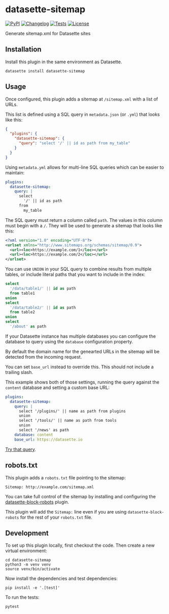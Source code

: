 # datasette-sitemap

[![PyPI](https://img.shields.io/pypi/v/datasette-sitemap.svg)](https://pypi.org/project/datasette-sitemap/)
[![Changelog](https://img.shields.io/github/v/release/simonw/datasette-sitemap?include_prereleases&label=changelog)](https://github.com/simonw/datasette-sitemap/releases)
[![Tests](https://github.com/simonw/datasette-sitemap/workflows/Test/badge.svg)](https://github.com/simonw/datasette-sitemap/actions?query=workflow%3ATest)
[![License](https://img.shields.io/badge/license-Apache%202.0-blue.svg)](https://github.com/simonw/datasette-sitemap/blob/main/LICENSE)

Generate sitemap.xml for Datasette sites

## Installation

Install this plugin in the same environment as Datasette.

    datasette install datasette-sitemap

## Usage

Once configured, this plugin adds a sitemap at `/sitemap.xml` with a list of URLs.

This list is defined using a SQL query in `metadata.json` (or `.yml`) that looks like this:

```json
{
  "plugins": {
    "datasette-sitemap": {
      "query": "select '/' || id as path from my_table"
    }
  }
}
```

Using `metadata.yml` allows for multi-line SQL queries which can be easier to maintain:

```yaml
plugins:
  datasette-sitemap:
    query: |
      select
        '/' || id as path
      from
        my_table
```
The SQL query must return a column called `path`. The values in this column must begin with a `/`. They will be used to generate a sitemap that looks like this:

```xml
<?xml version="1.0" encoding="UTF-8"?>
<urlset xmlns="http://www.sitemaps.org/schemas/sitemap/0.9">
  <url><loc>https://example.com/1</loc></url>
  <url><loc>https://example.com/2</loc></url>
</urlset>
```
You can use ``UNION`` in your SQL query to combine results from multiple tables, or include literal paths that you want to include in the index:

```sql
select
  '/data/table1/' || id as path
  from table1
union
select
  '/data/table2/' || id as path
  from table2
union
select
  '/about' as path
```
If your Datasette instance has multiple databases you can configure the database to query using the `database` configuration property.

By default the domain name for the genearted URLs in the sitemap will be detected from the incoming request.

You can set `base_url` instead to override this. This should not include a trailing slash.

This example shows both of those settings, running the query against the `content` database and setting a custom base URL:

```yaml
plugins:
  datasette-sitemap:
    query: |
      select '/plugins/' || name as path from plugins
      union
      select '/tools/' || name as path from tools
      union
      select '/news' as path
    database: content
    base_url: https://datasette.io
```
[Try that query](https://datasette.io/content?sql=select+%27%2Fplugins%2F%27+||+name+as+path+from+plugins%0D%0Aunion%0D%0Aselect+%27%2Ftools%2F%27+||+name+as+path+from+tools%0D%0Aunion%0D%0Aselect+%27%2Fnews%27+as+path%0D%0A).

## robots.txt

This plugin adds a `robots.txt` file pointing to the sitemap:

```
Sitemap: http://example.com/sitemap.xml
```

You can take full control of the sitemap by installing and configuring the [datasette-block-robots](https://datasette.io/plugins/datasette-block-robots) plugin.

This plugin will add the `Sitemap:` line even if you are using `datasette-block-robots` for the rest of your `robots.txt` file.

## Development

To set up this plugin locally, first checkout the code. Then create a new virtual environment:

    cd datasette-sitemap
    python3 -m venv venv
    source venv/bin/activate

Now install the dependencies and test dependencies:

    pip install -e '.[test]'

To run the tests:

    pytest
